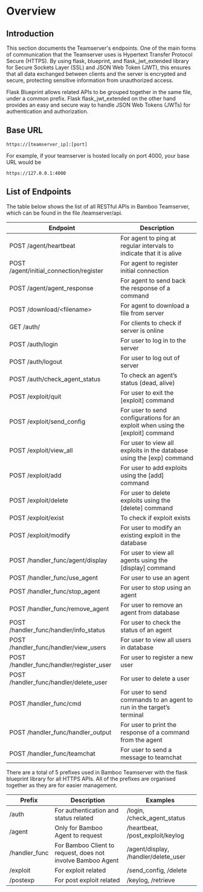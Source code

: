 # Overview

## Introduction
This section documents the Teamserver's endpoints. One of the main forms of communication that the Teamserver uses is Hypertext Transfer Protocol Secure (HTTPS). By using flask, blueprint, and flask_jwt_extended library for Secure Sockets Layer (SSL) and JSON Web Token (JWT), this ensures that all data exchanged between clients and the server is encrypted and secure, protecting sensitive information from unauthorized access. 

Flask Blueprint allows related APIs to be grouped together in the same file, under a common prefix. Flask flask_jwt_extended on the other hand provides an easy and secure way to handle JSON Web Tokens (JWTs) for authentication and authorization.

## Base URL

```
https://[teamserver_ip]:[port]
```
For example, if your teamserver is hosted locally on port 4000, your base URL would be

```
https://127.0.0.1:4000
```

## List of Endpoints

The table below shows the list of all RESTful APIs in Bamboo Teamserver, which can be found in the file /teamserver/api.

|Endpoint|Description|
|--------|-----------|
|POST /agent/heartbeat|For agent to ping at regular intervals to indicate that it is alive|
|POST /agent/initial_connection/register|For agent to register initial connection|
|POST /agent/agent_response|For agent to send back the response of a command|
|POST /download/&lt;filename&gt;|For agent to download a file from server|
|GET /auth/|For clients to check if server is online|
|POST /auth/login|For user to log in to the server|
|POST /auth/logout|For user to log out of server|
|POST /auth/check_agent_status|To check an agent’s status (dead, alive)|
|POST /exploit/quit|For user to exit the [exploit] command|
|POST /exploit/send_config|For user to send configurations for an exploit when using the [exploit] command|
|POST /exploit/view_all|For user to view all exploits in the database using the [exp] command|
|POST /exploit/add|For user to add exploits using the [add] command|
|POST /exploit/delete|For user to delete exploits using the [delete] command|
|POST /exploit/exist|To check if exploit exists|
|POST /exploit/modify|For user to modify an existing exploit in the database|
|POST /handler_func/agent/display|For user to view all agents using the [display] command|
|POST /handler_func/use_agent|For user to use an agent|
|POST /handler_func/stop_agent|For user to stop using an agent|
|POST /handler_func/remove_agent|For user to remove an agent from database|
|POST /handler_func/handler/info_status|For user to check the status of an agent|
|POST /handler_func/handler/view_users|For user to view all users in database|
|POST /handler_func/handler/register_user|For user to register a new user|
|POST /handler_func/handler/delete_user|For user to delete a user|
|POST /handler_func/cmd|For user to send commands to an agent to run in the target’s terminal|
|POST /handler_func/handler_output|For user to print the response of a command from the agent|
|POST /handler_func/teamchat|For user to send a message to teamchat|

There are a total of 5 prefixes used in Bamboo Teamserver with the flask blueprint library for all HTTPS APIs. All of the prefixes are organised together as they are for easier management.

|Prefix|Description|Examples|
|------|-----------|--------|
|/auth|For authentication and status related|/login, /check_agent_status|
|/agent|Only for Bamboo Agent to request|/heartbeat, /post_exploit/keylog|
|/handler_func|For Bamboo Client to request, does not involve Bamboo Agent|/agent/display, /handler/delete_user|
|/exploit|For exploit related|/send_config, /delete|
|/postexp|For post exploit related|/keylog, /retrieve|
